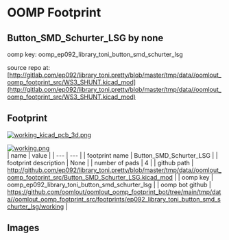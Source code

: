 # OOMP Footprint  
## Button_SMD_Schurter_LSG  by none  
  
oomp key: oomp_ep092_library_toni_button_smd_schurter_lsg  
  
source repo at: [http://gitlab.com/ep092/library_toni.pretty/blob/master/tmp/data//oomlout_oomp_footprint_src/WS3_SHUNT.kicad_mod](http://gitlab.com/ep092/library_toni.pretty/blob/master/tmp/data//oomlout_oomp_footprint_src/WS3_SHUNT.kicad_mod)  
## Footprint  
  
[![working_kicad_pcb_3d.png](working_kicad_pcb_3d_600.png)](working_kicad_pcb_3d.png)  
  
[![working.png](working_600.png)](working.png)  
| name | value | 
| --- | --- | 
| footprint name | Button_SMD_Schurter_LSG | 
| footprint description | None | 
| number of pads | 4 | 
| github path | http://github.com/ep092/library_toni.pretty/blob/master/tmp/data//oomlout_oomp_footprint_src/Button_SMD_Schurter_LSG.kicad_mod | 
| oomp key | oomp_ep092_library_toni_button_smd_schurter_lsg | 
| oomp bot github | https://github.com/oomlout/oomlout_oomp_footprint_bot/tree/main/tmp/data//oomlout_oomp_footprint_src/footprints/ep092_library_toni_button_smd_schurter_lsg/working | 
## Images  

